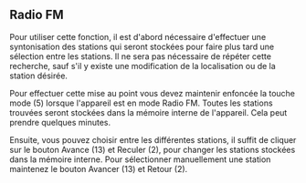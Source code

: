 ## Radio FM  

Pour utiliser cette fonction, il est d'abord nécessaire d'effectuer une syntonisation des stations qui seront stockées pour faire plus tard une sélection entre les stations. Il ne sera pas nécessaire de répéter cette recherche, sauf s'il y existe une modification de la localisation ou de la station désirée. 

Pour effectuer cette mise au point vous devez maintenir enfoncée la touche mode (5) lorsque l'appareil est en mode Radio FM. 
Toutes les stations trouvées seront stockées dans la mémoire interne de l'appareil. Cela peut prendre quelques minutes. 

Ensuite, vous pouvez choisir entre les différentes stations, il suffit de cliquer sur le bouton Avance (13) et Reculer (2), pour changer les stations stockées dans la mémoire interne. Pour sélectionner manuellement une station maintenez le bouton Avancer (13) et Retour (2). 
